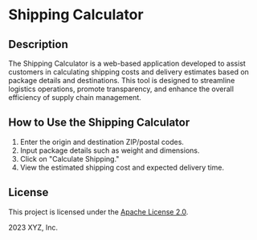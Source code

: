 # Shipping Calculator

## Description
The Shipping Calculator is a web-based application developed to assist customers in calculating shipping costs and delivery estimates based on package details and destinations. This tool is designed to streamline logistics operations, promote transparency, and enhance the overall efficiency of supply chain management.

## How to Use the Shipping Calculator
1. Enter the origin and destination ZIP/postal codes.
2. Input package details such as weight and dimensions.
3. Click on "Calculate Shipping."
4. View the estimated shipping cost and expected delivery time.

## License
This project is licensed under the [Apache License 2.0](./LICENSE).

2023 XYZ, Inc.
